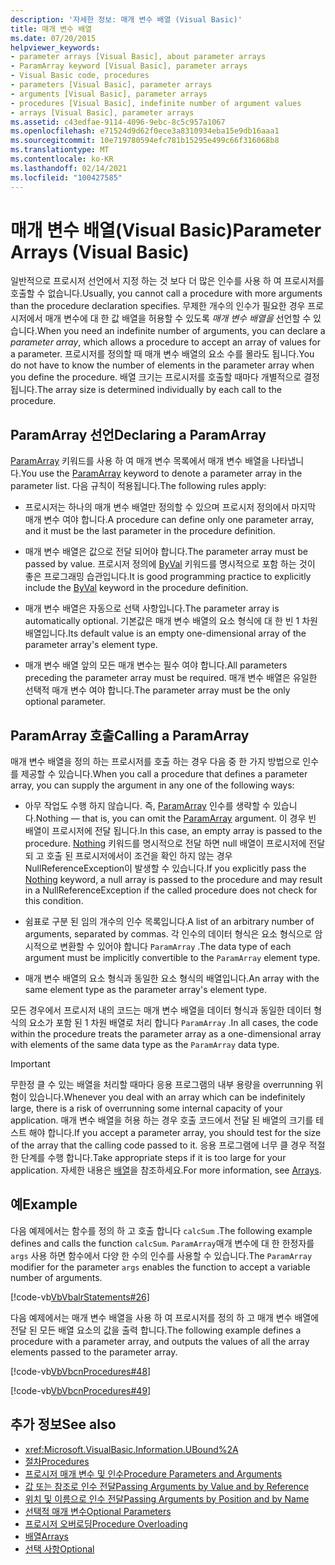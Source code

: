 ```yaml
---
description: '자세한 정보: 매개 변수 배열 (Visual Basic)'
title: 매개 변수 배열
ms.date: 07/20/2015
helpviewer_keywords:
- parameter arrays [Visual Basic], about parameter arrays
- ParamArray keyword [Visual Basic], parameter arrays
- Visual Basic code, procedures
- parameters [Visual Basic], parameter arrays
- arguments [Visual Basic], parameter arrays
- procedures [Visual Basic], indefinite number of argument values
- arrays [Visual Basic], parameter arrays
ms.assetid: c43edfae-9114-4096-9ebc-8c5c957a1067
ms.openlocfilehash: e71524d9d62f0ece3a8310934eba15e9db16aaa1
ms.sourcegitcommit: 10e719780594efc781b15295e499c66f316068b8
ms.translationtype: MT
ms.contentlocale: ko-KR
ms.lasthandoff: 02/14/2021
ms.locfileid: "100427585"
---
```

# <a name="parameter-arrays-visual-basic"></a><span data-ttu-id="29ad0-103">매개 변수 배열(Visual Basic)</span><span class="sxs-lookup"><span data-stu-id="29ad0-103">Parameter Arrays (Visual Basic)</span></span>

<span data-ttu-id="29ad0-104">일반적으로 프로시저 선언에서 지정 하는 것 보다 더 많은 인수를 사용 하 여 프로시저를 호출할 수 없습니다.</span><span class="sxs-lookup"><span data-stu-id="29ad0-104">Usually, you cannot call a procedure with more arguments than the procedure declaration specifies.</span></span> <span data-ttu-id="29ad0-105">무제한 개수의 인수가 필요한 경우 프로시저에서 매개 변수에 대 한 값 배열을 허용할 수 있도록 *매개 변수 배열을* 선언할 수 있습니다.</span><span class="sxs-lookup"><span data-stu-id="29ad0-105">When you need an indefinite number of arguments, you can declare a *parameter array*, which allows a procedure to accept an array of values for a parameter.</span></span> <span data-ttu-id="29ad0-106">프로시저를 정의할 때 매개 변수 배열의 요소 수를 몰라도 됩니다.</span><span class="sxs-lookup"><span data-stu-id="29ad0-106">You do not have to know the number of elements in the parameter array when you define the procedure.</span></span> <span data-ttu-id="29ad0-107">배열 크기는 프로시저를 호출할 때마다 개별적으로 결정 됩니다.</span><span class="sxs-lookup"><span data-stu-id="29ad0-107">The array size is determined individually by each call to the procedure.</span></span>  
  
## <a name="declaring-a-paramarray"></a><span data-ttu-id="29ad0-108">ParamArray 선언</span><span class="sxs-lookup"><span data-stu-id="29ad0-108">Declaring a ParamArray</span></span>  

 <span data-ttu-id="29ad0-109">[ParamArray](../../../language-reference/modifiers/paramarray.md) 키워드를 사용 하 여 매개 변수 목록에서 매개 변수 배열을 나타냅니다.</span><span class="sxs-lookup"><span data-stu-id="29ad0-109">You use the [ParamArray](../../../language-reference/modifiers/paramarray.md) keyword to denote a parameter array in the parameter list.</span></span> <span data-ttu-id="29ad0-110">다음 규칙이 적용됩니다.</span><span class="sxs-lookup"><span data-stu-id="29ad0-110">The following rules apply:</span></span>  
  
- <span data-ttu-id="29ad0-111">프로시저는 하나의 매개 변수 배열만 정의할 수 있으며 프로시저 정의에서 마지막 매개 변수 여야 합니다.</span><span class="sxs-lookup"><span data-stu-id="29ad0-111">A procedure can define only one parameter array, and it must be the last parameter in the procedure definition.</span></span>  
  
- <span data-ttu-id="29ad0-112">매개 변수 배열은 값으로 전달 되어야 합니다.</span><span class="sxs-lookup"><span data-stu-id="29ad0-112">The parameter array must be passed by value.</span></span> <span data-ttu-id="29ad0-113">프로시저 정의에 [ByVal](../../../language-reference/modifiers/byval.md) 키워드를 명시적으로 포함 하는 것이 좋은 프로그래밍 습관입니다.</span><span class="sxs-lookup"><span data-stu-id="29ad0-113">It is good programming practice to explicitly include the [ByVal](../../../language-reference/modifiers/byval.md) keyword in the procedure definition.</span></span>  
  
- <span data-ttu-id="29ad0-114">매개 변수 배열은 자동으로 선택 사항입니다.</span><span class="sxs-lookup"><span data-stu-id="29ad0-114">The parameter array is automatically optional.</span></span> <span data-ttu-id="29ad0-115">기본값은 매개 변수 배열의 요소 형식에 대 한 빈 1 차원 배열입니다.</span><span class="sxs-lookup"><span data-stu-id="29ad0-115">Its default value is an empty one-dimensional array of the parameter array's element type.</span></span>  
  
- <span data-ttu-id="29ad0-116">매개 변수 배열 앞의 모든 매개 변수는 필수 여야 합니다.</span><span class="sxs-lookup"><span data-stu-id="29ad0-116">All parameters preceding the parameter array must be required.</span></span> <span data-ttu-id="29ad0-117">매개 변수 배열은 유일한 선택적 매개 변수 여야 합니다.</span><span class="sxs-lookup"><span data-stu-id="29ad0-117">The parameter array must be the only optional parameter.</span></span>  
  
## <a name="calling-a-paramarray"></a><span data-ttu-id="29ad0-118">ParamArray 호출</span><span class="sxs-lookup"><span data-stu-id="29ad0-118">Calling a ParamArray</span></span>  

 <span data-ttu-id="29ad0-119">매개 변수 배열을 정의 하는 프로시저를 호출 하는 경우 다음 중 한 가지 방법으로 인수를 제공할 수 있습니다.</span><span class="sxs-lookup"><span data-stu-id="29ad0-119">When you call a procedure that defines a parameter array, you can supply the argument in any one of the following ways:</span></span>  
  
- <span data-ttu-id="29ad0-120">아무 작업도 수행 하지 않습니다. 즉, [ParamArray](../../../language-reference/modifiers/paramarray.md) 인수를 생략할 수 있습니다.</span><span class="sxs-lookup"><span data-stu-id="29ad0-120">Nothing — that is, you can omit the [ParamArray](../../../language-reference/modifiers/paramarray.md) argument.</span></span> <span data-ttu-id="29ad0-121">이 경우 빈 배열이 프로시저에 전달 됩니다.</span><span class="sxs-lookup"><span data-stu-id="29ad0-121">In this case, an empty array is passed to the procedure.</span></span> <span data-ttu-id="29ad0-122">[Nothing](../../../language-reference/nothing.md) 키워드를 명시적으로 전달 하면 null 배열이 프로시저에 전달 되 고 호출 된 프로시저에서이 조건을 확인 하지 않는 경우 NullReferenceException이 발생할 수 있습니다.</span><span class="sxs-lookup"><span data-stu-id="29ad0-122">If you explicitly pass the [Nothing](../../../language-reference/nothing.md) keyword, a null array is passed to the procedure and may result in a NullReferenceException if the called procedure does not check for this condition.</span></span>
  
- <span data-ttu-id="29ad0-123">쉼표로 구분 된 임의 개수의 인수 목록입니다.</span><span class="sxs-lookup"><span data-stu-id="29ad0-123">A list of an arbitrary number of arguments, separated by commas.</span></span> <span data-ttu-id="29ad0-124">각 인수의 데이터 형식은 요소 형식으로 암시적으로 변환할 수 있어야 합니다 `ParamArray` .</span><span class="sxs-lookup"><span data-stu-id="29ad0-124">The data type of each argument must be implicitly convertible to the `ParamArray` element type.</span></span>  
  
- <span data-ttu-id="29ad0-125">매개 변수 배열의 요소 형식과 동일한 요소 형식의 배열입니다.</span><span class="sxs-lookup"><span data-stu-id="29ad0-125">An array with the same element type as the parameter array's element type.</span></span>  
  
 <span data-ttu-id="29ad0-126">모든 경우에서 프로시저 내의 코드는 매개 변수 배열을 데이터 형식과 동일한 데이터 형식의 요소가 포함 된 1 차원 배열로 처리 합니다 `ParamArray` .</span><span class="sxs-lookup"><span data-stu-id="29ad0-126">In all cases, the code within the procedure treats the parameter array as a one-dimensional array with elements of the same data type as the `ParamArray` data type.</span></span>  
  
> [!IMPORTANT]
> <span data-ttu-id="29ad0-127">무한정 클 수 있는 배열을 처리할 때마다 응용 프로그램의 내부 용량을 overrunning 위험이 있습니다.</span><span class="sxs-lookup"><span data-stu-id="29ad0-127">Whenever you deal with an array which can be indefinitely large, there is a risk of overrunning some internal capacity of your application.</span></span> <span data-ttu-id="29ad0-128">매개 변수 배열을 허용 하는 경우 호출 코드에서 전달 된 배열의 크기를 테스트 해야 합니다.</span><span class="sxs-lookup"><span data-stu-id="29ad0-128">If you accept a parameter array, you should test for the size of the array that the calling code passed to it.</span></span> <span data-ttu-id="29ad0-129">응용 프로그램에 너무 클 경우 적절 한 단계를 수행 합니다.</span><span class="sxs-lookup"><span data-stu-id="29ad0-129">Take appropriate steps if it is too large for your application.</span></span> <span data-ttu-id="29ad0-130">자세한 내용은 [배열](../arrays/index.md)을 참조하세요.</span><span class="sxs-lookup"><span data-stu-id="29ad0-130">For more information, see [Arrays](../arrays/index.md).</span></span>  
  
## <a name="example"></a><span data-ttu-id="29ad0-131">예</span><span class="sxs-lookup"><span data-stu-id="29ad0-131">Example</span></span>  

 <span data-ttu-id="29ad0-132">다음 예제에서는 함수를 정의 하 고 호출 합니다 `calcSum` .</span><span class="sxs-lookup"><span data-stu-id="29ad0-132">The following example defines and calls the function `calcSum`.</span></span> <span data-ttu-id="29ad0-133">`ParamArray`매개 변수에 대 한 한정자를 `args` 사용 하면 함수에서 다양 한 수의 인수를 사용할 수 있습니다.</span><span class="sxs-lookup"><span data-stu-id="29ad0-133">The `ParamArray` modifier for the parameter `args` enables the function to accept a variable number of arguments.</span></span>  
  
 [!code-vb[VbVbalrStatements#26](~/samples/snippets/visualbasic/VS_Snippets_VBCSharp/VbVbalrStatements/VB/Class1.vb#26)]  
  
 <span data-ttu-id="29ad0-134">다음 예제에서는 매개 변수 배열을 사용 하 여 프로시저를 정의 하 고 매개 변수 배열에 전달 된 모든 배열 요소의 값을 출력 합니다.</span><span class="sxs-lookup"><span data-stu-id="29ad0-134">The following example defines a procedure with a parameter array, and outputs the values of all the array elements passed to the parameter array.</span></span>  
  
 [!code-vb[VbVbcnProcedures#48](~/samples/snippets/visualbasic/VS_Snippets_VBCSharp/VbVbcnProcedures/VB/Class1.vb#48)]  
  
 [!code-vb[VbVbcnProcedures#49](~/samples/snippets/visualbasic/VS_Snippets_VBCSharp/VbVbcnProcedures/VB/Class1.vb#49)]  
  
## <a name="see-also"></a><span data-ttu-id="29ad0-135">추가 정보</span><span class="sxs-lookup"><span data-stu-id="29ad0-135">See also</span></span>

- <xref:Microsoft.VisualBasic.Information.UBound%2A>
- [<span data-ttu-id="29ad0-136">절차</span><span class="sxs-lookup"><span data-stu-id="29ad0-136">Procedures</span></span>](./index.md)
- [<span data-ttu-id="29ad0-137">프로시저 매개 변수 및 인수</span><span class="sxs-lookup"><span data-stu-id="29ad0-137">Procedure Parameters and Arguments</span></span>](./procedure-parameters-and-arguments.md)
- [<span data-ttu-id="29ad0-138">값 또는 참조로 인수 전달</span><span class="sxs-lookup"><span data-stu-id="29ad0-138">Passing Arguments by Value and by Reference</span></span>](./passing-arguments-by-value-and-by-reference.md)
- [<span data-ttu-id="29ad0-139">위치 및 이름으로 인수 전달</span><span class="sxs-lookup"><span data-stu-id="29ad0-139">Passing Arguments by Position and by Name</span></span>](./passing-arguments-by-position-and-by-name.md)
- [<span data-ttu-id="29ad0-140">선택적 매개 변수</span><span class="sxs-lookup"><span data-stu-id="29ad0-140">Optional Parameters</span></span>](./optional-parameters.md)
- [<span data-ttu-id="29ad0-141">프로시저 오버로딩</span><span class="sxs-lookup"><span data-stu-id="29ad0-141">Procedure Overloading</span></span>](./procedure-overloading.md)
- [<span data-ttu-id="29ad0-142">배열</span><span class="sxs-lookup"><span data-stu-id="29ad0-142">Arrays</span></span>](../arrays/index.md)
- [<span data-ttu-id="29ad0-143">선택 사항</span><span class="sxs-lookup"><span data-stu-id="29ad0-143">Optional</span></span>](../../../language-reference/modifiers/optional.md)
